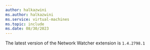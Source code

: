 ```yaml
---
author: halkazwini
ms.author: halkazwini
ms.service: virtual-machines
ms.topic: include
ms.date: 08/30/2023
---
```

The latest version of the Network Watcher extension is `1.4.2798.1`